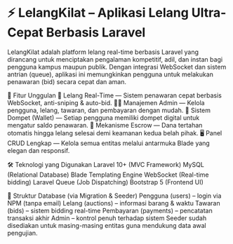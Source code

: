 # ⚡ LelangKilat – Aplikasi Lelang Ultra-Cepat Berbasis Laravel
LelangKilat adalah platform lelang real-time berbasis Laravel yang dirancang untuk menciptakan pengalaman kompetitif, adil, dan instan bagi pengguna kampus maupun publik. Dengan integrasi WebSocket dan sistem antrian (queue), aplikasi ini memungkinkan pengguna untuk melakukan penawaran (bid) secara cepat dan aman.

🚀 Fitur Unggulan
🎯 Lelang Real-Time — Sistem penawaran cepat berbasis WebSocket, anti-sniping & auto-bid.
👨‍💼 Manajemen Admin — Kelola pengguna, lelang, tawaran, dan pembayaran dengan mudah.
💸 Sistem Dompet (Wallet) — Setiap pengguna memiliki dompet digital untuk mengatur saldo penawaran.
🔐 Mekanisme Escrow — Dana tertahan otomatis hingga lelang selesai demi keamanan kedua belah pihak.
🖥️ Panel CRUD Lengkap — Kelola semua entitas melalui antarmuka Blade yang elegan dan responsif.

🛠️ Teknologi yang Digunakan
Laravel 10+ (MVC Framework)
MySQL (Relational Database)
Blade Templating Engine
WebSocket (Real-time bidding)
Laravel Queue (Job Dispatching)
Bootstrap 5 (Frontend UI)

📁 Struktur Database (via Migration & Seeder)
Pengguna (users) – login via NPM (tanpa email)
Lelang (auctions) – informasi barang & waktu
Tawaran (bids) – sistem bidding real-time
Pembayaran (payments) – pencatatan transaksi akhir
Admin – kontrol penuh terhadap sistem
Seeder sudah disediakan untuk masing-masing entitas guna mendukung data awal pengujian.